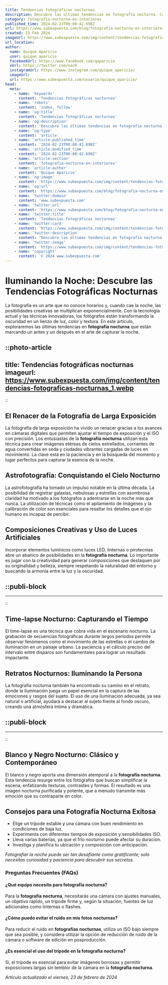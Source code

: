 ```yaml
---
title: Tendencias fotográficas nocturnas
description: Descubre las últimas tendencias en fotografía nocturna. Captura la esencia de la noche y da vida a tus fotos con técnicas y consejos actuales.
category: fotografia-nocturna-en-interiores
published_time: 2024-02-23T00:08:42.698Z
url: https://www.subexpuesta.com/blog/fotografia-nocturna-en-interiores/tendencias-fotograficas-nocturnas
created: 23 Feb 2024
imageUrl: https://www.subexpuesta.com/img/content/tendencias-fotograficas-nocturnas_1.webp
url_location:
author:
  name: Quique Aparicio
  user: quique_aparicio
  facebookUrl: https://www.facebook.com/qaparicio
  xUrl: https://twitter.com/eac9
  instagramUrl: https://www.instagram.com/quique_aparicio/
  imageUrl: 
  url: https://www.subexpuesta.com/usuario/quique_aparicio/
head:
  meta:
    - name: 'keywords'
      content: 'Tendencias fotográficas nocturnas'
    - name: 'robots'
      content: 'index, follow'
    - name: 'og:title'
      content: 'Tendencias fotográficas nocturnas'
    - name: 'og:description'
      content: 'Descubre las últimas tendencias en fotografía nocturna. Captura la esencia de la noche y da vida a tus fotos con técnicas y consejos actuales.'
    - name: 'og:type'
      content: 'article'
    - name: 'article:published_time'
      content: '2024-02-23T00:08:42.698Z'
    - name: 'article:modified_time'
      content: '2024-02-23T00:08:42.698Z'
    - name: 'article:section'
      content: 'fotografia-nocturna-en-interiores'
    - name: 'article:author'
      content: 'Quique Aparicio'
    - name: 'og:image'
      content: 'https://www.subexpuesta.com/img/content/tendencias-fotograficas-nocturnas_1.webp'
    - name: 'og:url'
      content: 'https://www.subexpuesta.com/blog/fotografia-nocturna-en-interiores/tendencias-fotograficas-nocturnas'
    - name: 'twitter:domain'
      content: 'www.subexpuesta.com'
    - name: 'twitter:url'
      content: 'https://www.subexpuesta.com/blog/fotografia-nocturna-en-interiores/tendencias-fotograficas-nocturnas'
    - name: 'twitter:title'
      content: 'Tendencias fotográficas nocturnas'
    - name: 'twitter:card'
      content: 'https://www.subexpuesta.com/img/content/tendencias-fotograficas-nocturnas_1.webp'
    - name: 'twitter:description'
      content: 'Descubre las últimas tendencias en fotografía nocturna. Captura la esencia de la noche y da vida a tus fotos con técnicas y consejos actuales.'
    - name: 'twitter:image'
      content: 'https://www.subexpuesta.com/img/content/tendencias-fotograficas-nocturnas_1.webp'
    - name: 'copyright'
      content: '© 2024 www.subexpuesta.com'
---
```

# Iluminando la Noche: Descubre las Tendencias Fotográficas Nocturnas

La fotografía es un arte que no conoce horarios y, cuando cae la noche, las posibilidades creativas se multiplican exponencialmente. Con la tecnología actual y las técnicas innovadoras, los fotógrafos están transformando la oscuridad en un lienzo de luz, color y textura. En este artículo, exploraremos las últimas tendencias en **fotografía nocturna** que están marcando un antes y un después en el arte de capturar la noche.


::photo-article
---
title: Tendencias fotográficas nocturnas
imageurl: https://www.subexpuesta.com/img/content/tendencias-fotograficas-nocturnas_1.webp
---
::


## El Renacer de la Fotografía de Larga Exposición

La fotografía de larga exposición ha vivido un renacer gracias a los avances en cámaras digitales que permiten ajustar el tiempo de exposición y el ISO con precisión. Los entusiastas de la **fotografía nocturna** utilizan esta técnica para crear imágenes etéreas de cielos estrellados, corrientes de agua convertidas en seda y ciudades vibrantes cargadas de luces en movimiento. La clave está en la paciencia y en la búsqueda del momento y lugar perfectos para capturar la esencia de la noche.

## Astrofotografía: Conquistando el Cielo Nocturno

La astrofotografía ha tomado un impulso notable en la última década. La posibilidad de registrar galaxias, nebulosas y estrellas con asombrosa claridad ha motivado a los fotógrafos a adentrarse en la noche más que nunca. La utilización de técnicas como el apilamiento de imágenes y la calibración de color son esenciales para resaltar los detalles que el ojo humano es incapaz de percibir.

## Composiciones Creativas y Uso de Luces Artificiales

Incorporar elementos lumínicos como luces LED, linternas o pirotecnias abre un abanico de posibilidades en la **fotografía nocturna**. Lo importante es jugar con la creatividad para generar composiciones que destaquen por su originalidad y belleza, siempre respetando la naturalidad del entorno y buscando la armonía entre la luz y la oscuridad.


  ::publi-block
  ---
  ---
  ::
  
  
## Time-lapse Nocturno: Capturando el Tiempo

El time-lapse es una técnica que cobra vida en el escenario nocturno. La grabación de secuencias fotográficas durante largos periodos permite observar fenómenos como el movimiento de las estrellas o el cambio de iluminación en un paisaje urbano. La paciencia y el cálculo preciso del intervalo entre disparos son fundamentales para lograr un resultado impactante.

## Retratos Nocturnos: Iluminando la Persona

La fotografía nocturna también ha encontrado su camino en el retrato, donde la iluminación juega un papel esencial en la captura de las emociones y rasgos del sujeto. El uso de una iluminación adecuada, ya sea natural o artificial, ayudará a destacar al sujeto frente al fondo oscuro, creando una atmósfera íntima y dramática.


  ::publi-block
  ---
  ---
  ::
  
  
## Blanco y Negro Nocturno: Clásico y Contemporáneo

El blanco y negro aporta una dimensión atemporal a la **fotografía nocturna**. Esta tendencia resurge entre los fotógrafos que buscan simplificar la escena, enfatizando texturas, contrastes y formas. El resultado es una imagen nocturna purificada y potente, que a menudo transmite más emoción que su contraparte en color.

## Consejos para una Fotografía Nocturna Exitosa

- Elige un trípode estable y una cámara con buen rendimiento en condiciones de baja luz.
- Experimenta con diferentes tiempos de exposición y sensibilidades ISO.
- Lleva varias baterías, ya que el frío nocturno puede afectar su duración.
- Investiga y planifica tu ubicación y composición con anticipación.

_Fotografiar la noche puede ser tan desafiante como gratificante; solo necesitas curiosidad y paciencia para descubrir sus secretos._ 

### Preguntas Frecuentes (FAQs)

#### ¿Qué equipo necesito para fotografía nocturna?
Para la **fotografía nocturna**, necesitarás una cámara con ajustes manuales, un objetivo rápido, un trípode firme y, según la situación, fuentes de luz adicionales como linternas o flashes.

#### ¿Cómo puedo evitar el ruido en mis fotos nocturnas?
Para reducir el ruido en **fotografías nocturnas**, utiliza un ISO bajo siempre que sea posible, y considera utilizar la opción de reducción de ruido de la cámara o software de edición en posproducción.

#### ¿Es esencial el uso del trípode en la fotografía nocturna?
Sí, el trípode es esencial para evitar imágenes borrosas y permitir exposiciones largas sin temblor de la cámara en la **fotografía nocturna**.

_Artículo actualizado el viernes, 23 de febrero de 2024_